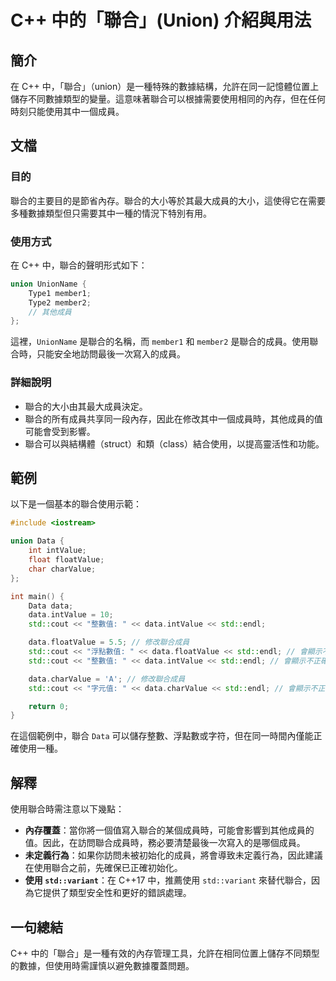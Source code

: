 <!--
Meta Description: # C++ 中的「聯合」(Union) 介紹與用法 ## 簡介 在 C++ 中，「聯合」（union）是一種特殊的數據結構，允許在同一記憶體位置上儲存不同數據類型的變量。這意味著聯合可以根據需要使用相同的內存，但在任何時刻只能使用其中一個成員。 ## 文檔 ### 目的 聯合的主要目的是節省內存。聯...
Meta Keywords: data, std, union, intvalue, cout
-->

# C++ 中的「聯合」(Union) 介紹與用法

## 簡介
在 C++ 中，「聯合」（union）是一種特殊的數據結構，允許在同一記憶體位置上儲存不同數據類型的變量。這意味著聯合可以根據需要使用相同的內存，但在任何時刻只能使用其中一個成員。

## 文檔
### 目的
聯合的主要目的是節省內存。聯合的大小等於其最大成員的大小，這使得它在需要多種數據類型但只需要其中一種的情況下特別有用。

### 使用方式
在 C++ 中，聯合的聲明形式如下：
```cpp
union UnionName {
    Type1 member1;
    Type2 member2;
    // 其他成員
};
```
這裡，`UnionName` 是聯合的名稱，而 `member1` 和 `member2` 是聯合的成員。使用聯合時，只能安全地訪問最後一次寫入的成員。

### 詳細說明
- 聯合的大小由其最大成員決定。
- 聯合的所有成員共享同一段內存，因此在修改其中一個成員時，其他成員的值可能會受到影響。
- 聯合可以與結構體（struct）和類（class）結合使用，以提高靈活性和功能。

## 範例
以下是一個基本的聯合使用示範：
```cpp
#include <iostream>

union Data {
    int intValue;
    float floatValue;
    char charValue;
};

int main() {
    Data data;
    data.intValue = 10;
    std::cout << "整數值: " << data.intValue << std::endl;

    data.floatValue = 5.5; // 修改聯合成員
    std::cout << "浮點數值: " << data.floatValue << std::endl; // 會顯示不正確的整數值
    std::cout << "整數值: " << data.intValue << std::endl; // 會顯示不正確的整數值

    data.charValue = 'A'; // 修改聯合成員
    std::cout << "字元值: " << data.charValue << std::endl; // 會顯示不正確的浮點數值

    return 0;
}
```
在這個範例中，聯合 `Data` 可以儲存整數、浮點數或字符，但在同一時間內僅能正確使用一種。

## 解釋
使用聯合時需注意以下幾點：
- **內存覆蓋**：當你將一個值寫入聯合的某個成員時，可能會影響到其他成員的值。因此，在訪問聯合成員時，務必要清楚最後一次寫入的是哪個成員。
- **未定義行為**：如果你訪問未被初始化的成員，將會導致未定義行為，因此建議在使用聯合之前，先確保已正確初始化。
- **使用 `std::variant`**：在 C++17 中，推薦使用 `std::variant` 來替代聯合，因為它提供了類型安全性和更好的錯誤處理。

## 一句總結
C++ 中的「聯合」是一種有效的內存管理工具，允許在相同位置上儲存不同類型的數據，但使用時需謹慎以避免數據覆蓋問題。